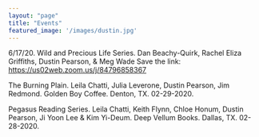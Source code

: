 ```yaml
---
layout: "page"
title: "Events"
featured_image: '/images/dustin.jpg'
---
```


6/17/20. Wild and Precious Life Series. Dan Beachy-Quirk, Rachel Eliza Griffiths, Dustin Pearson, & Meg Wade Save the link: https://us02web.zoom.us/j/84796858367

The Burning Plain. Leila Chatti, Julia Leverone, Dustin Pearson, Jim Redmond. Golden Boy Coffee. Denton, TX. 02-29-2020. 

Pegasus Reading Series. Leila Chatti, Keith Flynn, Chloe Honum, Dustin Pearson, Ji Yoon Lee & Kim Yi-Deum. Deep Vellum Books. Dallas, TX. 02-28-2020.
